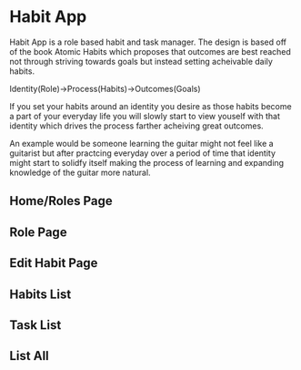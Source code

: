 # Habit App

Habit App is a role based habit and task manager. The design is based off of the book Atomic Habits which proposes that outcomes are best reached not through striving towards goals but instead setting acheivable daily habits. 

Identity(Role)->Process(Habits)->Outcomes(Goals)

If you set your habits around an identity you desire as those habits become a part of your everyday life you will slowly start to view youself with that identity which drives the process farther acheiving great outcomes. 

An example would be someone learning the guitar might not feel like a guitarist but after practcing everyday over a period of time that identity might start to solidfy itself making the process of learning and expanding knowledge of the guitar more natural. 

## Home/Roles Page

## Role Page

## Edit Habit Page

## Habits List

## Task List

## List All